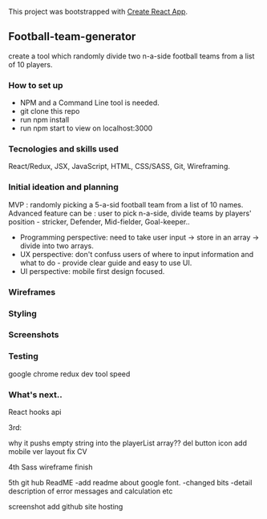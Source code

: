 This project was bootstrapped with [Create React App](https://github.com/facebook/create-react-app).

## Football-team-generator
create a tool which randomly divide two n-a-side football teams from a list of 10 players.

### How to set up
* NPM and a Command Line tool is needed.
* git clone this repo
* run npm install 
* run npm start to view on localhost:3000

### Tecnologies and skills used
React/Redux, JSX, JavaScript, HTML, CSS/SASS, Git, Wireframing.

### Initial ideation and planning
MVP : randomly picking a 5-a-sid football team from a list of 10 names.
Advanced feature can be : user to pick n-a-side, divide teams by players' position - stricker, Defender, Mid-fielder, Goal-keeper..

* Programming perspective: need to take user input -> store in an array -> divide into two arrays.
* UX perspective: don't confuss users of where to input information and what to do - provide clear guide and easy to use UI.
* UI perspective: mobile first design focused. 

### Wireframes

### Styling

### Screenshots

### Testing
google chrome 
redux dev tool
speed

### What's next..
React hooks 
api 


3rd: 

why it pushs empty string into the playerList array??
del button icon add
mobile ver layout fix
CV


4th
Sass
wireframe finish

5th
git hub ReadME
-add readme about google font.
-changed bits 
-detail description of error messages and calculation etc

screenshot add 
github site hosting















